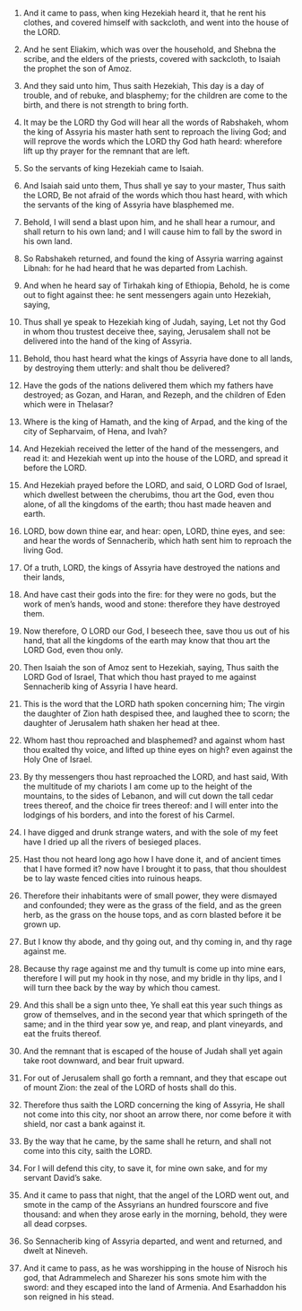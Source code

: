 1. And it came to pass, when king Hezekiah heard it, that he rent
his clothes, and covered himself with sackcloth, and went into the
house of the LORD.

2. And he sent Eliakim, which was over the household, and Shebna the
scribe, and the elders of the priests, covered with sackcloth, to
Isaiah the prophet the son of Amoz.

3. And they said unto him, Thus saith Hezekiah, This day is a day of
trouble, and of rebuke, and blasphemy; for the children are come to
the birth, and there is not strength to bring forth.

4. It may be the LORD thy God will hear all the words of Rabshakeh,
whom the king of Assyria his master hath sent to reproach the living
God; and will reprove the words which the LORD thy God hath heard:
wherefore lift up thy prayer for the remnant that are left.

5. So the servants of king Hezekiah came to Isaiah.

6. And Isaiah said unto them, Thus shall ye say to your master, Thus
saith the LORD, Be not afraid of the words which thou hast heard, with
which the servants of the king of Assyria have blasphemed me.

7. Behold, I will send a blast upon him, and he shall hear a rumour,
and shall return to his own land; and I will cause him to fall by the
sword in his own land.

8. So Rabshakeh returned, and found the king of Assyria warring
against Libnah: for he had heard that he was departed from Lachish.

9. And when he heard say of Tirhakah king of Ethiopia, Behold, he is
come out to fight against thee: he sent messengers again unto
Hezekiah, saying,

10. Thus shall ye speak to Hezekiah king of Judah,
saying, Let not thy God in whom thou trustest deceive thee, saying,
Jerusalem shall not be delivered into the hand of the king of Assyria.

11. Behold, thou hast heard what the kings of Assyria have done to
all lands, by destroying them utterly: and shalt thou be delivered?

12. Have the gods of the nations delivered them which my fathers
have destroyed; as Gozan, and Haran, and Rezeph, and the children of
Eden which were in Thelasar?

13. Where is the king of Hamath, and
the king of Arpad, and the king of the city of Sepharvaim, of Hena,
and Ivah?

14. And Hezekiah received the letter of the hand of the
messengers, and read it: and Hezekiah went up into the house of the
LORD, and spread it before the LORD.

15. And Hezekiah prayed before the LORD, and said, O LORD God of
Israel, which dwellest between the cherubims, thou art the God, even
thou alone, of all the kingdoms of the earth; thou hast made heaven
and earth.

16. LORD, bow down thine ear, and hear: open, LORD, thine eyes, and
see: and hear the words of Sennacherib, which hath sent him to
reproach the living God.

17. Of a truth, LORD, the kings of Assyria have destroyed the
nations and their lands,

18. And have cast their gods into the fire:
for they were no gods, but the work of men’s hands, wood and stone:
therefore they have destroyed them.

19. Now therefore, O LORD our God, I beseech thee, save thou us out
of his hand, that all the kingdoms of the earth may know that thou art
the LORD God, even thou only.

20. Then Isaiah the son of Amoz sent to Hezekiah, saying, Thus saith
the LORD God of Israel, That which thou hast prayed to me against
Sennacherib king of Assyria I have heard.

21. This is the word that the LORD hath spoken concerning him; The
virgin the daughter of Zion hath despised thee, and laughed thee to
scorn; the daughter of Jerusalem hath shaken her head at thee.

22. Whom hast thou reproached and blasphemed? and against whom hast
thou exalted thy voice, and lifted up thine eyes on high? even against
the Holy One of Israel.

23. By thy messengers thou hast reproached the LORD, and hast said,
With the multitude of my chariots I am come up to the height of the
mountains, to the sides of Lebanon, and will cut down the tall cedar
trees thereof, and the choice fir trees thereof: and I will enter into
the lodgings of his borders, and into the forest of his Carmel.

24. I have digged and drunk strange waters, and with the sole of my
feet have I dried up all the rivers of besieged places.

25. Hast thou not heard long ago how I have done it, and of ancient
times that I have formed it? now have I brought it to pass, that thou
shouldest be to lay waste fenced cities into ruinous heaps.

26. Therefore their inhabitants were of small power, they were
dismayed and confounded; they were as the grass of the field, and as
the green herb, as the grass on the house tops, and as corn blasted
before it be grown up.

27. But I know thy abode, and thy going out, and thy coming in, and
thy rage against me.

28. Because thy rage against me and thy tumult is come up into mine
ears, therefore I will put my hook in thy nose, and my bridle in thy
lips, and I will turn thee back by the way by which thou camest.

29. And this shall be a sign unto thee, Ye shall eat this year such
things as grow of themselves, and in the second year that which
springeth of the same; and in the third year sow ye, and reap, and
plant vineyards, and eat the fruits thereof.

30. And the remnant that is escaped of the house of Judah shall yet
again take root downward, and bear fruit upward.

31. For out of Jerusalem shall go forth a remnant, and they that
escape out of mount Zion: the zeal of the LORD of hosts shall do this.

32. Therefore thus saith the LORD concerning the king of Assyria, He
shall not come into this city, nor shoot an arrow there, nor come
before it with shield, nor cast a bank against it.

33. By the way that he came, by the same shall he return, and shall
not come into this city, saith the LORD.

34. For I will defend this city, to save it, for mine own sake, and
for my servant David’s sake.

35. And it came to pass that night, that the angel of the LORD went
out, and smote in the camp of the Assyrians an hundred fourscore and
five thousand: and when they arose early in the morning, behold, they
were all dead corpses.

36. So Sennacherib king of Assyria departed, and went and returned,
and dwelt at Nineveh.

37. And it came to pass, as he was worshipping in the house of
Nisroch his god, that Adrammelech and Sharezer his sons smote him with
the sword: and they escaped into the land of Armenia. And Esarhaddon
his son reigned in his stead.